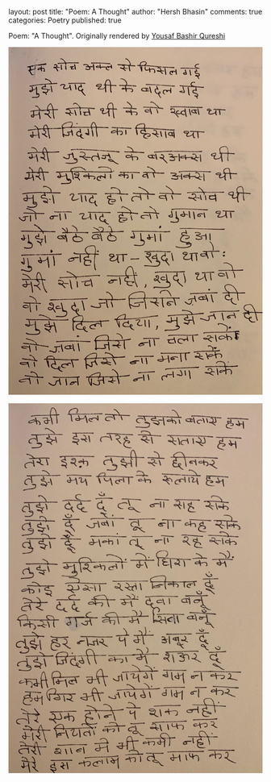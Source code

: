 layout: post
title: "Poem: A Thought"
author: "Hersh Bhasin"
comments: true
categories: Poetry
published: true

Poem: "A Thought". Originally rendered by [Yousaf Bashir Qureshi](https://www.youtube.com/watch?v=EqyNxgJzeh4)

![soch-1](../assets/soch-1.jpg)

![soch-1](../assets/soch-2.jpg)